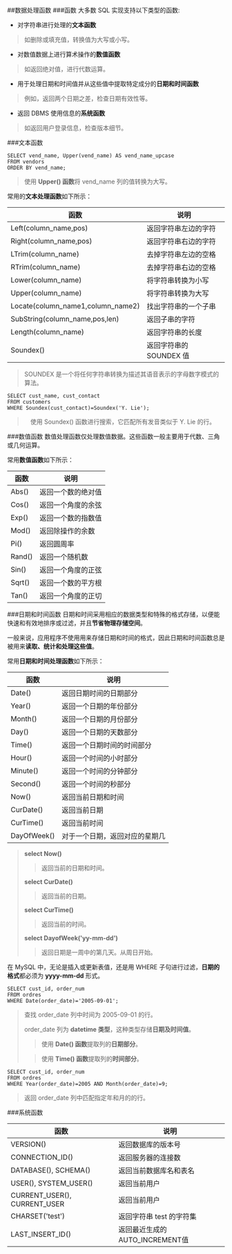 ##数据处理函数
###函数
大多数 SQL 实现支持以下类型的函数:
- 对字符串进行处理的**文本函数**
> 如删除或填充值，转换值为大写或小写。
- 对数值数据上进行算术操作的**数值函数**
> 如返回绝对值，进行代数运算。
- 用于处理日期和时间值并从这些值中提取特定成分的**日期和时间函数**
> 例如，返回两个日期之差，检查日期有效性等。
- 返回 DBMS 使用信息的**系统函数**
> 如返回用户登录信息，检查版本细节。

###文本函数
```
SELECT vend_name, Upper(vend_name) AS vend_name_upcase
FROM vendors
ORDER BY vend_name;
```
> 使用 **Upper() 函数**将 vend_name 列的值转换为大写。

常用的**文本处理函数**如下所示：

| 函数 | 说明 |
| --- | --- |
| Left(column_name,pos) | 返回字符串左边的字符 |
| Right(column_name,pos) | 返回字符串右边的字符 |
| LTrim(column_name) | 去掉字符串左边的空格 |
| RTrim(column_name) | 去掉字符串右边的空格 |
| Lower(column_name) | 将字符串转换为小写 |
| Upper(column_name) | 将字符串转换为大写 |
| Locate(column_name1,column_name2) | 找出字符串的一个子串 |
| SubString(column_name,pos,len) | 返回子串的字符 |
| Length(column_name) | 返回字符串的长度 |
| Soundex() | 返回字符串的 SOUNDEX 值 |
> SOUNDEX 是一个将任何字符串转换为描述其语音表示的字母数字模式的算法。

```
SELECT cust_name, cust_contact
FROM customers
WHERE Soundex(cust_contact)=Soundex('Y. Lie');
```
>　使用 Soundex() 函数进行搜索，它匹配所有发音类似于 Y. Lie 的行。

###数值函数
数值处理函数仅处理数值数据。这些函数一般主要用于代数、三角或几何运算。

常用**数值函数**如下所示：

| 函数 | 说明 |
| --- | --- |
| Abs() | 返回一个数的绝对值 |
| Cos() | 返回一个角度的余弦 |
| Exp() | 返回一个数的指数值 |
| Mod() | 返回除操作的余数 |
| Pi() | 返回圆周率 |
| Rand() | 返回一个随机数 |
| Sin() | 返回一个角度的正弦 |
| Sqrt() | 返回一个数的平方根 |
| Tan() | 返回一个角度的正切 |

###日期和时间函数
日期和时间采用相应的数据类型和特殊的格式存储，以便能快速和有效地排序或过滤，并且**节省物理存储空间**。

一般来说，应用程序不使用用来存储日期和时间的格式，因此日期和时间函数总是被用来**读取、统计和处理这些值**。

常用**日期和时间处理函数**如下所示：

| 函数 | 说明 |
| --- | --- |
| Date() | 返回日期时间的日期部分 |
| Year() | 返回一个日期的年份部分 |
| Month() | 返回一个日期的月份部分 |
| Day() | 返回一个日期的天数部分 |
| Time() | 返回一个日期时间的时间部分 |
| Hour() | 返回一个时间的小时部分 |
| Minute() | 返回一个时间的分钟部分 |
| Second() | 返回一个时间的秒部分 |
| Now() | 返回当前日期和时间 |
| CurDate() | 返回当前日期 |
| CurTime() | 返回当前时间 |
| DayOfWeek() | 对于一个日期，返回对应的星期几 |
> **select Now()**
> > 返回当前的日期和时间。
> 
> **select CurDate()**
> > 返回当前的日期。
> 
> **select CurTime()**
> > 返回当前的时间。
> 
> **select DayofWeek('yy-mm-dd')**
> > 返回日期是一周中的第几天。从周日开始。

在 MySQL 中，无论是插入或更新表值，还是用 WHERE 子句进行过滤，**日期的格式**都必须为 **yyyy-mm-dd** 形式。
```
SELECT cust_id, order_num
FROM ordres
WHERE Date(order_date)='2005-09-01';
```
> 查找 order_date 列中时间为 2005-09-01 的行。
> 
> order_date 列为 **datetime 类型**，这种类型存储**日期及时间值**。
> > 使用 **Date() 函数**提取列的**日期部分**。
> 
> > 使用 **Time() 函数**提取列的**时间部分**。

```
SELECT cust_id, order_num
FROM ordres
WHERE Year(order_date)=2005 AND Month(order_date)=9;
```
> 返回 order_date 列中匹配指定年和月的的行。

###系统函数

| 函数 | 说明 |
| --- | --- |
| VERSION() | 返回数据库的版本号 |
| CONNECTION_ID() | 返回服务器的连接数 |
| DATABASE(), SCHEMA() | 返回当前数据库名和表名 |
| USER(), SYSTEM_USER() | 返回当前用户 |
| CURRENT_USER(), CURRENT_USER | 返回当前用户 |
| CHARSET('test') | 返回字符串 test 的字符集 |
| LAST_INSERT_ID() | 返回最近生成的AUTO_INCREMENT值 |
